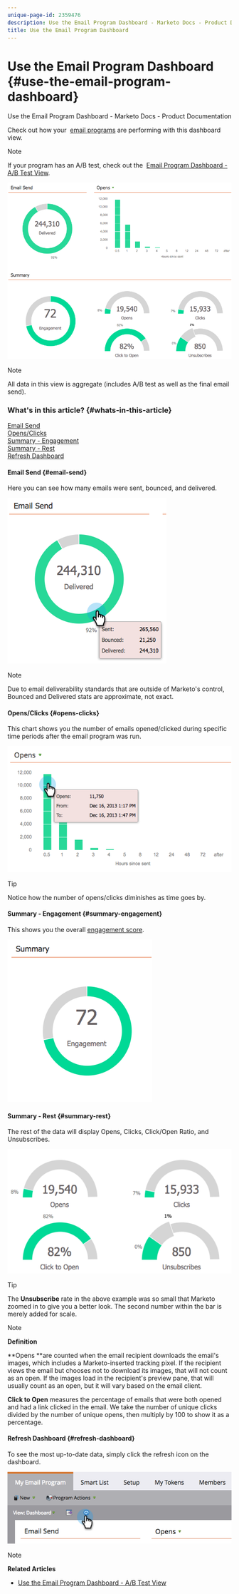 ```yaml
---
unique-page-id: 2359476
description: Use the Email Program Dashboard - Marketo Docs - Product Documentation
title: Use the Email Program Dashboard
---
```


# Use the Email Program Dashboard {#use-the-email-program-dashboard}

Use the Email Program Dashboard - Marketo Docs - Product Documentation

Check out how your&nbsp; [email programs](../../../../product-docs/email-marketing/email-programs.md)&nbsp;are&nbsp;performing with this dashboard view.

>[!NOTE]
>
>If your program has an A/B test, check out the&nbsp; [Email Program Dashboard - A/B Test View](../../../../product-docs/email-marketing/email-programs/email-program-actions/email-test-a/b-test/use-the-email-program-dashboard-a-b-test-view.md).

![](assets/image2014-9-12-14-3a12-3a56.png)

>[!NOTE]
>
>All data in this view is aggregate (includes A/B test as well as the final email send).

### What's in this article? {#whats-in-this-article}

[Email Send](#email-send)  
[Opens/Clicks](#opens-clicks)  
[Summary - Engagement](#summary-engagement)  
[Summary - Rest](#summary-rest)  
[Refresh Dashboard](#refresh-dashboard)

#### Email Send {#email-send}

Here you can see how many emails were sent, bounced, and delivered.

![](assets/image2014-9-12-14-3a13-3a3.png)

>[!NOTE]
>
>Due to email deliverability standards that are outside of Marketo's control, Bounced and Delivered stats are approximate, not exact.

#### Opens/Clicks {#opens-clicks}

This chart shows you the number of emails opened/clicked during specific time periods after the email program was run.

![](assets/image2014-9-12-14-3a13-3a7.png)

>[!TIP]
>
>Notice how the number of opens/clicks diminishes as time goes by.

#### Summary - Engagement {#summary-engagement}

This shows you the overall [engagement score](../../../../product-docs/email-marketing/drip-nurturing/reports-and-notifications/understanding-the-engagement-score.md).

![](assets/image2014-9-12-14-3a13-3a11.png)

#### Summary - Rest {#summary-rest}

The rest of the data will display Opens, Clicks, Click/Open Ratio, and Unsubscribes.

![](assets/image2014-9-12-14-3a13-3a15.png)

>[!TIP]
>
>The **Unsubscribe** rate in the above example was so small that Marketo zoomed in to give you a better look. The second number within the bar is merely added for scale.

>[!NOTE]
>
>**Definition**
>
>**Opens **are counted when the email recipient downloads the email's images, which includes a Marketo-inserted tracking pixel. If the recipient views the email but chooses not to download its images, that will not count as an open. If the images load in the recipient's preview pane, that will usually count as an open, but it will vary based on the email client.
>
>**Click to Open** measures the percentage of emails that were both opened and had a link clicked in the email. We take the number of unique clicks divided by the number of unique opens, then multiply by 100 to show it as a percentage.

#### Refresh Dashboard {#refresh-dashboard}

To see the most up-to-date data, simply click the refresh icon on the dashboard.

![](assets/refreshicon.png)

>[!NOTE]
>
>**Related Articles**
>
>* [Use the Email Program Dashboard - A/B Test View](../../../../product-docs/email-marketing/email-programs/email-program-actions/email-test-a/b-test/use-the-email-program-dashboard-a-b-test-view.md)
>

